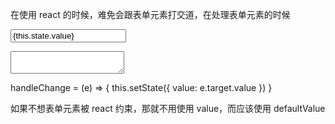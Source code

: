在使用 react 的时候，难免会跟表单元素打交道，在处理表单元素的时候

<input type="text" value={this.state.value} onChange={this.handleChange}></input>

<textarea value={this.state.value} onChange={this.handleChange}></textarea>

 handleChange = (e) => {
    this.setState({
        value: e.target.value
    })
}

如果不想表单元素被 react 约束，那就不用使用 value，而应该使用 defaultValue 
